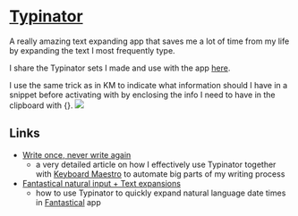 # [Typinator](http://www.ergonis.com/products/typinator/)
A really amazing text expanding app that saves me a lot of time from my life by expanding the text I most frequently type.

I share the Typinator sets I made and use with the app [here](https://github.com/nikitavoloboev/my-mac-os/tree/master/typinator). 

I use the same trick as in KM to indicate what information should I have in a snippet before activating with by enclosing the info I need to have in the clipboard with \{}.
![](https://i.imgur.com/VH0ctGO.png)

## Links
- [Write once, never write again](https://medium.com/@NikitaVoloboev/write-once-never-write-again-c2fa1f6c4e8)
	- a very detailed article on how I effectively use Typinator together with [Keyboard Maestro](../km/km.md) to automate big parts of my writing process
- [Fantastical natural input + Text expansions](https://medium.com/@NikitaVoloboev/fantastical-natural-input-text-expansions-3ea8cf7ccac3)
	- how to use Typinator to quickly expand natural language date times in [Fantastical](https://flexibits.com/fantastical) app